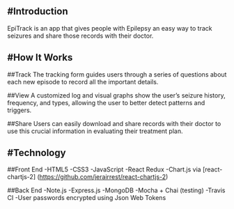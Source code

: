 #Introduction
---

EpiTrack is an app that gives people with Epilepsy an easy way to track seizures and share those records with their doctor. 

#How It Works
---

##Track
The tracking form guides users through a series of questions about each new episode to record all the important details. 

##View
A customized log and visual graphs show the user’s seizure history, frequency, and types, allowing the user to better detect patterns and triggers.

##Share
Users can easily download and share records with their doctor to use this crucial information in evaluating their treatment plan.

#Technology
---

##Front End
-HTML5
-CSS3
-JavaScript
-React Redux
-Chart.js via [react-chartjs-2] (https://github.com/jerairrest/react-chartjs-2)

##Back End
-Note.js
-Express.js
-MongoDB
-Mocha + Chai (testing)
-Travis CI
-User passwords encrypted using Json Web Tokens
